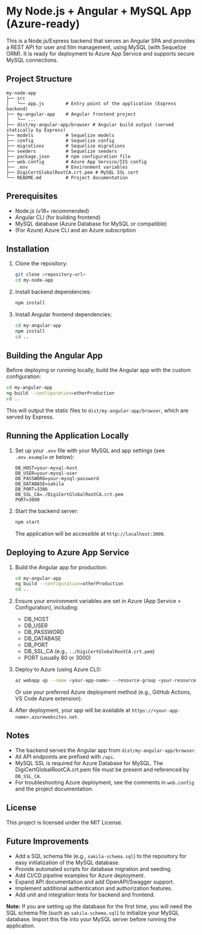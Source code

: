 # My Node.js + Angular + MySQL App (Azure-ready)

This is a Node.js/Express backend that serves an Angular SPA and provides a REST API for user and film management, using MySQL (with Sequelize ORM). It is ready for deployment to Azure App Service and supports secure MySQL connections.

## Project Structure

```
my-node-app
├── src
│   └── app.js        # Entry point of the application (Express backend)
├── my-angular-app    # Angular frontend project
│   └── ...
├── dist/my-angular-app/browser # Angular build output (served statically by Express)
├── models            # Sequelize models
├── config            # Sequelize config
├── migrations        # Sequelize migrations
├── seeders           # Sequelize seeders
├── package.json      # npm configuration file
├── web.config        # Azure App Service/IIS config
├── .env              # Environment variables
├── DigiCertGlobalRootCA.crt.pem # MySQL SSL cert
└── README.md         # Project documentation
```

## Prerequisites

- Node.js (v18+ recommended)
- Angular CLI (for building frontend)
- MySQL database (Azure Database for MySQL or compatible)
- (For Azure) Azure CLI and an Azure subscription

## Installation

1. Clone the repository:
   ```sh
   git clone <repository-url>
   cd my-node-app
   ```

2. Install backend dependencies:
   ```sh
   npm install
   ```

3. Install Angular frontend dependencies:
   ```sh
   cd my-angular-app
   npm install
   cd ..
   ```

## Building the Angular App

Before deploying or running locally, build the Angular app with the custom configuration:

```sh
cd my-angular-app
ng build --configuration=otherProduction
cd ..
```

This will output the static files to `dist/my-angular-app/browser`, which are served by Express.

## Running the Application Locally

1. Set up your `.env` file with your MySQL and app settings (see `.env.example` or below):
   ```env
   DB_HOST=your-mysql-host
   DB_USER=your-mysql-user
   DB_PASSWORD=your-mysql-password
   DB_DATABASE=sakila
   DB_PORT=3306
   DB_SSL_CA=./DigiCertGlobalRootCA.crt.pem
   PORT=3000
   ```

2. Start the backend server:
   ```sh
   npm start
   ```
   The application will be accessible at `http://localhost:3000`.

## Deploying to Azure App Service

1. Build the Angular app for production:
   ```sh
   cd my-angular-app
   ng build --configuration=otherProduction
   cd ..
   ```

2. Ensure your environment variables are set in Azure (App Service > Configuration), including:
   - DB_HOST
   - DB_USER
   - DB_PASSWORD
   - DB_DATABASE
   - DB_PORT
   - DB_SSL_CA (e.g., `../DigiCertGlobalRootCA.crt.pem`)
   - PORT (usually 80 or 3000)

3. Deploy to Azure (using Azure CLI):
   ```sh
   az webapp up --name <your-app-name> --resource-group <your-resource-group> --runtime "NODE|22-lts"
   ```
   Or use your preferred Azure deployment method (e.g., GitHub Actions, VS Code Azure extension).

4. After deployment, your app will be available at `https://<your-app-name>.azurewebsites.net`.

## Notes
- The backend serves the Angular app from `dist/my-angular-app/browser`.
- All API endpoints are prefixed with `/api`.
- MySQL SSL is required for Azure Database for MySQL. The DigiCertGlobalRootCA.crt.pem file must be present and referenced by `DB_SSL_CA`.
- For troubleshooting Azure deployment, see the comments in `web.config` and the project documentation.

## License

This project is licensed under the MIT License.

## Future Improvements

- Add a SQL schema file (e.g., `sakila-schema.sql`) to the repository for easy initialization of the MySQL database.
- Provide automated scripts for database migration and seeding.
- Add CI/CD pipeline examples for Azure deployment.
- Expand API documentation and add OpenAPI/Swagger support.
- Implement additional authentication and authorization features.
- Add unit and integration tests for backend and frontend.

**Note:**
If you are setting up the database for the first time, you will need the SQL schema file (such as `sakila-schema.sql`) to initialize your MySQL database. Import this file into your MySQL server before running the application.